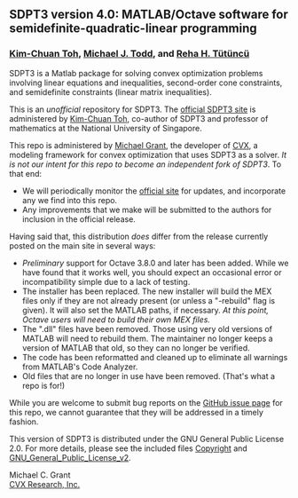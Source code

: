 ## SDPT3 version 4.0: MATLAB/Octave software for semidefinite-quadratic-linear programming
### [Kim-Chuan Toh](http://www.math.nus.edu.sg/~mattohkc/index.html), [Michael J. Todd](http://people.orie.cornell.edu/miketodd/todd.html), and [Reha H. Tütüncü](http://www.math.cmu.edu/~reha/)

SDPT3 is a Matlab package for solving convex optimization problems involving linear equations and inequalities, second-order cone constraints, and semidefinite constraints (linear matrix inequalities).

This is an *unofficial* repository for SDPT3. The [official SDPT3 site](http://www.math.nus.edu.sg/~mattohkc/sdpt3.html) is administered by [Kim-Chuan Toh](http://www.math.nus.edu.sg/~mattohkc/index.html), co-author of SDPT3 and professor of mathematics at the National University of Singapore.

This repo is administered by [Michael Grant](http://cvxr.com/bio), the developer of [CVX](http://cvxr.com/cvx), a modeling framework for convex optimization that uses SDPT3 as a solver. *It is not our intent for this repo to become an independent fork of SDPT3*. To that end:

   + We will periodically monitor the [official site](http://www.math.nus.edu.sg/~mattohkc/sdpt3.html) for updates, and incorporate any we find into this repo. 
   + Any improvements that we make will be submitted to the authors for inclusion in the official release.

Having said that, this distribution *does* differ from the release currently posted on the main site in several ways:

   + *Preliminary* support for Octave 3.8.0 and later has been added. While we have found that it works well,
     you should expect an occasional error or incompatibility simple due to a lack of testing.
   + The installer has been replaced. The new installer will build the MEX files only if they are not already
     present (or unless a "-rebuild" flag is given). It will also set the MATLAB paths, if necessary.
     *At this point, Octave users will need to build their own MEX files.*
   + The ".dll" files have been removed. Those using very old versions of MATLAB will need to rebuild them.
     The maintainer no longer keeps a version of MATLAB that old, so they can no longer be verified.
   + The code has been reformatted and cleaned up to eliminate all warnings from MATLAB's Code Analyzer.
   + Old files that are no longer in use have been removed. (That's what a repo is for!)

While you are welcome to submit bug reports on the [GitHub issue page](https://github.com/mcg1969/SDPT3/issues) for this repo, we cannot guarantee that they will be addressed in a timely fashion.

This version of SDPT3 is distributed under the GNU General Public License 2.0. For more details, please see the included files [Copyright](https://github.com/mcg1969/SDPT3/blob/master/Copyright) and [GNU\_General\_Public\_License\_v2](https://github.com/mcg1969/SDPT3/blob/master/GNU_General_Public_License_v2).

Michael C. Grant   
[CVX Research, Inc.](http://cvxr.com)
